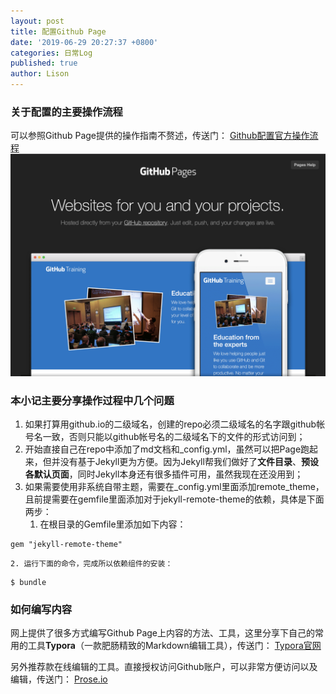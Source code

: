 ```yaml
---
layout: post
title: 配置Github Page
date: '2019-06-29 20:27:37 +0800'
categories: 日常Log
published: true
author: Lison
---
```

### 关于配置的主要操作流程

可以参照Github Page提供的操作指南不赘述，传送门：
[Github配置官方操作流程](https://pages.github.com)
![](/assets/blog-img0001.png)

### 本小记主要分享操作过程中几个问题

1. 如果打算用github.io的二级域名，创建的repo必须二级域名的名字跟github帐号名一致，否则只能以github帐号名的二级域名下的文件的形式访问到；
2. 开始直接自己在repo中添加了md文档和_config.yml，虽然可以把Page跑起来，但并没有基于Jekyll更为方便。因为Jekyll帮我们做好了**文件目录**、**预设各默认页面**，同时Jekyll本身还有很多插件可用，虽然我现在还没用到；
3. 如果需要使用非系统自带主题，需要在_config.yml里面添加remote_theme，且前提需要在gemfile里面添加对于jekyll-remote-theme的依赖，具体是下面两步：
	1. 在根目录的Gemfile里添加如下内容：
```shell
gem "jekyll-remote-theme"
```
	2. 运行下面的命令，完成所以依赖组件的安装：
```shell
$ bundle
```

### 如何编写内容

网上提供了很多方式编写Github Page上内容的方法、工具，这里分享下自己的常用的工具**Typora**（一款肥肠精致的Markdown编辑工具），传送门：
[Typora官网](https://typora.io)

另外推荐款在线编辑的工具。直接授权访问Github账户，可以非常方便访问以及编辑，传送门：
[Prose.io](https://prose.io)
